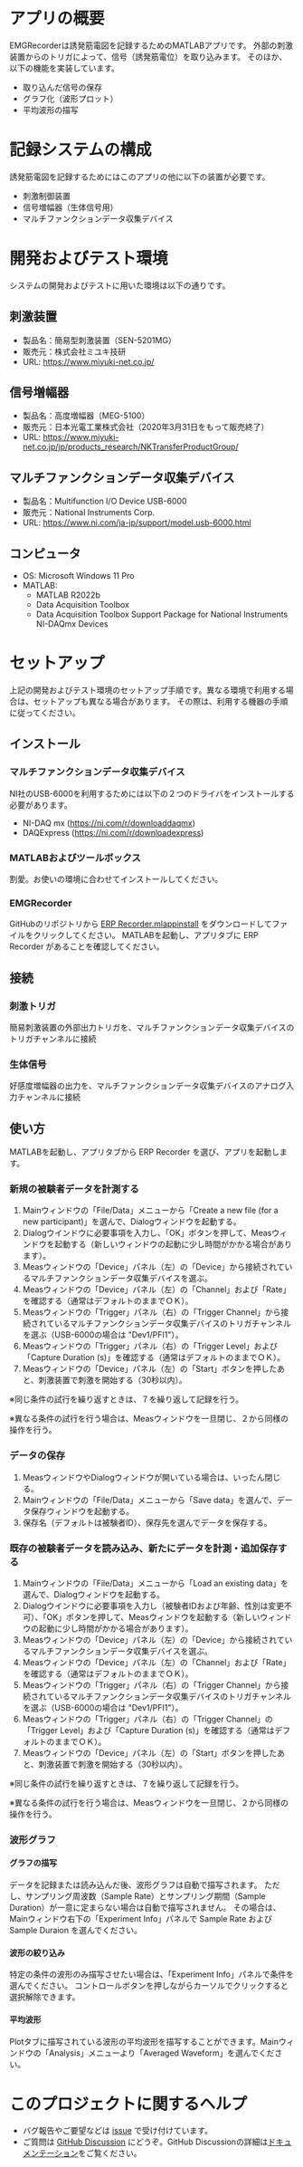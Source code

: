 # アプリの概要

EMGRecorderは誘発筋電図を記録するためのMATLABアプリです。
外部の刺激装置からのトリガによって、信号（誘発筋電位）を取り込みます。
そのほか、以下の機能を実装しています。

- 取り込んだ信号の保存
- グラフ化（波形プロット）
- 平均波形の描写

# 記録システムの構成

誘発筋電図を記録するためにはこのアプリの他に以下の装置が必要です。

- 刺激制御装置
- 信号増幅器（生体信号用）
- マルチファンクションデータ収集デバイス

# 開発およびテスト環境

システムの開発およびテストに用いた環境は以下の通りです。

## 刺激装置

- 製品名：簡易型刺激装置（SEN-5201MG）
- 販売元：株式会社ミユキ技研
- URL: https://www.miyuki-net.co.jp/

## 信号増幅器

- 製品名：高度増幅器（MEG-5100）
- 販売元：日本光電工業株式会社（2020年3月31日をもって販売終了）
- URL: https://www.miyuki-net.co.jp/jp/products_research/NKTransferProductGroup/

## マルチファンクションデータ収集デバイス

- 製品名：Multifunction I/O Device USB-6000
- 販売元：National Instruments Corp.
- URL: https://www.ni.com/ja-jp/support/model.usb-6000.html

## コンピュータ

- OS: Microsoft Windows 11 Pro
- MATLAB:
  - MATLAB R2022b
  - Data Acquisition Toolbox
  - Data Acquisition Toolbox Support Package for National Instruments NI-DAQmx Devices
 
# セットアップ

上記の開発およびテスト環境のセットアップ手順です。異なる環境で利用する場合は、セットアップも異なる場合があります。
その際は、利用する機器の手順に従ってください。

## インストール

### マルチファンクションデータ収集デバイス

NI社のUSB-6000を利用するためには以下の２つのドライバをインストールする必要があります。

- NI-DAQ mx (https://ni.com/r/downloaddaqmx)
- DAQExpress (https://ni.com/r/downloadexpress)

### MATLABおよびツールボックス

割愛。お使いの環境に合わせてインストールしてください。

### EMGRecorder

GitHubのリポジトリから [ERP Recorder.mlappinstall](https://github.com/mokamotosan/EMGRecorder/blob/main/current/build/ERP%20Recorder.mlappinstall) をダウンロードしてファイルをクリックしてください。
MATLABを起動し、アプリタブに ERP Recorder があることを確認してください。

## 接続

### 刺激トリガ
簡易刺激装置の外部出力トリガを、マルチファンクションデータ収集デバイスのトリガチャンネルに接続

### 生体信号
好感度増幅器の出力を、マルチファンクションデータ収集デバイスのアナログ入力チャンネルに接続

## 使い方

MATLABを起動し、アプリタブから ERP Recorder を選び、アプリを起動します。

### 新規の被験者データを計測する

1. Mainウィンドウの「File/Data」メニューから「Create a new file (for a new participant)」を選んで、Dialogウィンドウを起動する。
2. Dialogウインドウに必要事項を入力し、「OK」ボタンを押して、Measウィンドウを起動する（新しいウィンドウの起動に少し時間がかかる場合があります）。
3. Measウィンドウの「Device」パネル（左）の「Device」から接続されているマルチファンクションデータ収集デバイスを選ぶ。
4. Measウィンドウの「Device」パネル（左）の「Channel」および「Rate」を確認する（通常はデフォルトのままでＯＫ）。
5. Measウィンドウの「Trigger」パネル（右）の「Trigger Channel」から接続されているマルチファンクションデータ収集デバイスのトリガチャンネルを選ぶ（USB-6000の場合は "Dev1/PFI1"）。
6. Measウィンドウの「Trigger」パネル（右）の「Trigger Level」および「Capture Duration (s)」を確認する（通常はデフォルトのままでＯＫ）。
7. Measウィンドウの「Device」パネル（左）の「Start」ボタンを押したあと、刺激装置で刺激を開始する（30秒以内）。

※同じ条件の試行を繰り返すときは、７を繰り返して記録を行う。

※異なる条件の試行を行う場合は、Measウィンドウを一旦閉じ、２から同様の操作を行う。

### データの保存

1. MeasウィンドウやDialogウィンドウが開いている場合は、いったん閉じる。
2. Mainウィンドウの「File/Data」メニューから「Save data」を選んで、データ保存ウィンドウを起動する。
3. 保存名（デフォルトは被験者ID）、保存先を選んでデータを保存する。

### 既存の被験者データを読み込み、新たにデータを計測・追加保存する

1. Mainウィンドウの「File/Data」メニューから「Load an existing data」を選んで、Dialogウィンドウを起動する。
2. Dialogウインドウに必要事項を入力し（被験者IDおよび年齢、性別は変更不可）、「OK」ボタンを押して、Measウィンドウを起動する（新しいウィンドウの起動に少し時間がかかる場合があります）。
3. Measウィンドウの「Device」パネル（左）の「Device」から接続されているマルチファンクションデータ収集デバイスを選ぶ。
4. Measウィンドウの「Device」パネル（左）の「Channel」および「Rate」を確認する（通常はデフォルトのままでＯＫ）。
5. Measウィンドウの「Trigger」パネル（右）の「Trigger Channel」から接続されているマルチファンクションデータ収集デバイスのトリガチャンネルを選ぶ（USB-6000の場合は "Dev1/PFI1"）。
6. Measウィンドウの「Trigger」パネル（右）の「Trigger Channel」の「Trigger Level」および「Capture Duration (s)」を確認する（通常はデフォルトのままでＯＫ）。
7. Measウィンドウの「Device」パネル（左）の「Start」ボタンを押したあと、刺激装置で刺激を開始する（30秒以内）。

※同じ条件の試行を繰り返すときは、７を繰り返して記録を行う。

※異なる条件の試行を行う場合は、Measウィンドウを一旦閉じ、２から同様の操作を行う。

### 波形グラフ

#### グラフの描写

データを記録または読み込んだ後、波形グラフは自動で描写されます。
ただし、サンプリング周波数（Sample Rate）とサンプリング期間（Sample Duration）が一意に定まらない場合は自動で描写されません。
その場合は、Mainウィンドウ右下の「Experiment Info」パネルで Sample Rate および Sample Duraion を選んでください。

#### 波形の絞り込み

特定の条件の波形のみ描写させたい場合は、「Experiment Info」パネルで条件を選んでください。
コントロールボタンを押しながらカーソルでクリックすると選択解除できます。

#### 平均波形

Plotタブに描写されている波形の平均波形を描写することができます。Mainウィンドウの「Analysis」メニューより「Averaged Waveform」を選んでください。

# このプロジェクトに関するヘルプ

- バグ報告やご要望などは [issue](https://github.com/mokamotosan/EMGRecorder/issues) で受け付けています。
- ご質問は [GitHub Discussion](https://github.com/mokamotosan/EMGRecorder/discussions) にどうぞ。GitHub Discussionの詳細は[ドキュメンテーション](https://docs.github.com/ja/discussions/collaborating-with-your-community-using-discussions/participating-in-a-discussion)をご覧ください。
